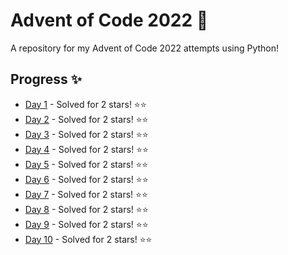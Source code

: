 # Advent of Code 2022 🎄

A repository for my Advent of Code 2022 attempts using Python!

## Progress ✨

* [Day 1](day1.py) - Solved for 2 stars! ⭐⭐
* [Day 2](day2.py) - Solved for 2 stars! ⭐⭐
* [Day 3](day3.py) - Solved for 2 stars! ⭐⭐
* [Day 4](day4.py) - Solved for 2 stars! ⭐⭐
* [Day 5](day5.py) - Solved for 2 stars! ⭐⭐
* [Day 6](day6.py) - Solved for 2 stars! ⭐⭐
* [Day 7](day7.py) - Solved for 2 stars! ⭐⭐
* [Day 8](day8.py) - Solved for 2 stars! ⭐⭐
* [Day 9](day9.py) - Solved for 2 stars! ⭐⭐
* [Day 10](day10.py) - Solved for 2 stars! ⭐⭐